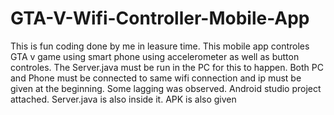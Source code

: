 # GTA-V-Wifi-Controller-Mobile-App
This is fun coding done by me in leasure time. This mobile app controles GTA v game using smart phone using accelerometer as well as button controles. The Server.java must be run in the PC for this to happen. Both PC and Phone must be connected to same wifi connection and ip must be given at the beginning. Some lagging was observed. Android studio project attached. Server.java is also inside it. APK is also given
